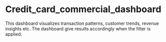 # Credit_card_commercial_dashboard
This dashboard visualizes transaction patterns, customer trends, revenue insights etc.
The dashboard give results accordingly when the filter is applied.
